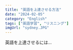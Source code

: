 ```yaml
---
title: "英語を上達させる方法"
date: "2024-02-05"
category: "English"
tags: ["英語学習", "リスニング"]
imgUrl: "sydney.JPG"
---
```


英語を上達させるには...
